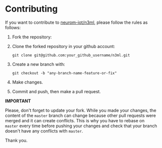 Contributing
================================================================================

If you want to contribute to [neurom-iot/n3ml](https://github.com/neurom-iot/n3ml), please follow the rules as follows:

1. Fork the repository:

2. Clone the forked repository in your github account:

    ```
    git clone git@github.com:your_github_username/n3ml.git
    ```

3. Create a new branch with:

    ```
    git checkout -b "any-branch-name-feature-or-fix"
    ```

4. Make changes.

5. Commit and push, then make a pull request.

**IMPORTANT**

Please, don't forget to update your fork. While you made your changes, the content of the `master` branch can change because other pull requests were merged and it can create conflicts. This is why you have to rebase on `master` every time before pushing your changes and check that your branch doesn't have any conflicts with `master`.

Thank you.
